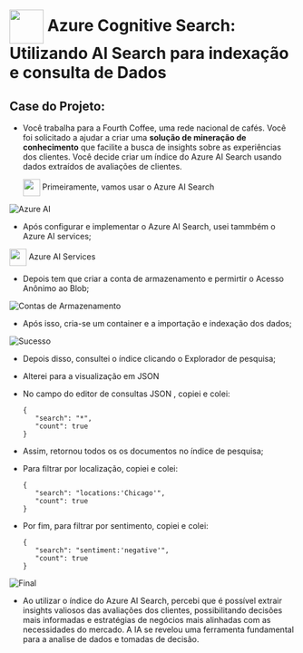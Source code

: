 <h1>
     <img align="center" width="60px" src="https://hermes.dio.me/lab_projects/badges/619af8f8-d138-4e40-9d48-fec7b318e44d.png">
    <span> 
    Azure Cognitive Search: Utilizando AI Search para indexação e consulta de Dados
 </span>
</h1>

## Case do Projeto:
-  Você trabalha para a Fourth Coffee, uma rede nacional de cafés. Você foi solicitado a ajudar a criar uma **solução de mineração de conhecimento** que facilite a busca de insights sobre as experiências dos clientes. Você decide criar um índice do Azure AI Search usando dados extraídos de avaliações de clientes.

   <img align="center" width="30px" src="https://catalogartifact.azureedge.net/publicartifacts/Microsoft.Search-1.0.23/Icons/Small.png">
   Primeiramente, vamos usar o Azure AI Search
   
![Azure AI](https://github.com/FernandaMancini/Estudos-DIO/assets/108295414/752e0b56-0ac7-47f0-a5fe-6bbe0059043e)

- Após configurar e implementar o Azure AI Search, usei tammbém o Azure AI services;

<img align="center" width="30px" src="https://catalogartifact.azureedge.net/publicartifacts/Microsoft.CognitiveServicesAllInOne-1.0.124/Icons/Small.png">
Azure AI Services

- Depois tem que criar a conta de armazenamento e permirtir o Acesso Anônimo ao Blob;

![Contas de Armazenamento](https://github.com/FernandaMancini/Estudos-DIO/assets/108295414/ec4e97f6-db13-4c99-b314-57a54397c246)

- Após isso, cria-se um container e a importação e indexação dos dados;

![Sucesso](https://github.com/FernandaMancini/Estudos-DIO/assets/108295414/5e61226c-b4af-4d26-98b2-f592f96743a4)

- Depois disso, consultei o índice clicando o Explorador de pesquisa;
- Alterei para a visualização em JSON

- No campo do editor de consultas JSON , copiei e colei:
      
      {
         "search": "*",
         "count": true
      }
  
- Assim, retornou todos os os documentos no índice de pesquisa;
- Para filtrar por localização, copiei e colei:

      {
         "search": "locations:'Chicago'",
         "count": true
      }

- Por fim, para filtrar por sentimento, copiei e colei:

      {
         "search": "sentiment:'negative'",
         "count": true
      }

![Final](https://github.com/FernandaMancini/Estudos-DIO/assets/108295414/aab1e95e-2cc7-4c7f-98ce-9a32ac167242)

- Ao utilizar o índice do Azure AI Search, percebi que é possível extrair insights valiosos das avaliações dos clientes, possibilitando decisões mais informadas e estratégias de negócios mais alinhadas com as necessidades do mercado. A IA se revelou uma ferramenta fundamental para a analise de dados e tomadas de decisão. 
